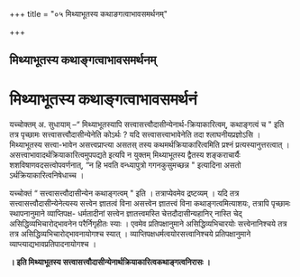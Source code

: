 +++
title = "०५ मिथ्याभूतस्य कथाङगत्वाभावसमर्थनम्"

+++


## मिथ्याभूतस्य कथाङ्गत्वाभावसमर्थनम्

# मिथ्याभूतस्य कथाङ्गत्वाभावसमर्थनं

यच्चोक्तम् अ. सुधायाम् –“ मिथ्याभूतस्यापि सत्त्वासत्त्वौदासीन्येनार्थ-क्रियाकारित्वम्, कथाङ्गत्वं च " इति तत्र पृच्छामः सत्त्वासत्त्वौदासीन्येनेति कोऽर्थः ? यदि सत्त्वासत्त्वाभावेनेति तदा श्लाघनीयप्रज्ञोऽसि । मिथ्याभूतस्य सत्त्वा-भावेन असत्त्वप्राप्त्या असतस् तस्य कथमर्थक्रियाकारित्वमिति प्रश्नं प्रत्यस्यानुत्तरत्वात् । असत्त्वाभावादर्थक्रियाकारित्वमुपपद्यते इत्यपि न युक्तम् मिथ्याभूतस्य द्वैतस्य शङ्कराचार्यैः शशविषाणवदसत्त्वोपवर्णनात्, “न हि भवति वन्ध्यापुत्रो गगनकुसुमच्छन्न " इत्यादिना असतो ऽर्थक्रियाकारित्वनिषेधाच्च ।

यच्चोक्तं “ सत्त्वासत्त्वौदासीन्येन कथाङ्गत्वम् " इति । तत्राप्येवमेव द्रष्टव्यम् । यदि तत्र सत्त्वासत्त्वौदासीन्येनेत्यस्य सत्त्वेन ज्ञातत्वं विना असत्त्वेन ज्ञातत्त्वं विना कथाङ्गत्वमित्याशयः, तत्रापि पृच्छामः स्थापनानुमाने व्याप्तिपक्ष- धर्मतादीनां सत्त्वेन ज्ञातत्त्वमस्ति चेत्तदौदासीन्यहानिर् नास्ति चेद् असिद्धिव्यभिचारोद्भावनेन परैर्निगृहीतः स्याः । एवमेव प्रतिपक्षानुमाने असिद्धिव्यभिचारयोः सत्त्वेनानिश्चये तत्र तत्र असिद्धिव्यभिचारोद्भावनायोगश्च स्यात् । व्याप्तिपक्षधर्मत्वयोरसत्त्वानिश्चये प्रतिपक्षानुमाने व्याप्त्याद्यभावप्रतिपादनायोगश्च ।

**। इति मिथ्याभूतस्य सत्त्वासत्त्वौदासीन्येनार्थक्रियाकारित्वकथाङ्गत्वनिरासः ।**

